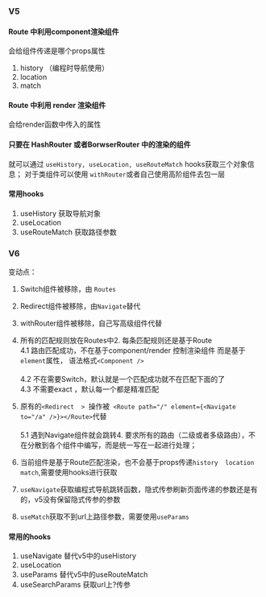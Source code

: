 ### V5

#### Route 中利用component渲染组件

会给组件传递是哪个props属性

1. history （编程时导航使用）
2. location
3. match

#### Route 中利用 render 渲染组件

会给render函数中传入的属性

#### 只要在 HashRouter 或者BorwserRouter 中的渲染的组件

就可以通过 `useHistory, useLocation, useRouteMatch` hooks获取三个对象信息；
对于类组件可以使用 `withRouter`或者自己使用高阶组件去包一层

#### 常用hooks

1. useHistory 获取导航对象
2. useLocation
3. useRouteMatch 获取路径参数

### V6

变动点：<br/>

1. Switch组件被移除，由 `Routes`
2. Redirect组件被移除，由`Navigate`替代
3. withRouter组件被移除，自己写高级组件代替

4. 所有的匹配规则放在Routes中2. 每条匹配规则还是基于Route<br/>
   4.1 路由匹配成功，不在基于component/render 控制渲染组件 而是基于 `element`属性， 语法格式`<Component />` <br/>  
   4.2 不在需要Switch，默认就是一个匹配成功就不在匹配下面的了<br/>
   4.3 不需要exact ，默认每一个都是精准匹配 <br/>
5. 原有的`<Redirect  > `操作被` <Route path="/" element={<Navigate to="/a" />}></Route>`代替 <br/>  
   5.1 遇到Navigate组件就会跳转4. 要求所有的路由（二级或者多级路由），不在分散到各个组件中编写，而是统一写在一起进行处理；<br/>
6. 当前组件是基于Route匹配渲染，也不会基于props传递`history  location   match`,需要使用hooks进行获取<br/>
7. `useNavigate`获取编程式导航跳转函数，隐式传参刷新页面传递的参数还是有的，v5没有保留隐式传参的参数 <br/>
8. `useMatch`获取不到url上路径参数，需要使用`useParams`<br/>

#### 常用的hooks

1. useNavigate 替代v5中的useHistory
2. useLocation
3. useParams 替代v5中的useRouteMatch
4. useSearchParams 获取url上?传参
